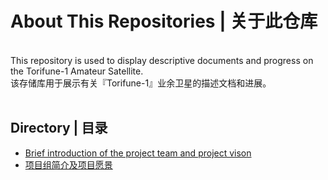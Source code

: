 # About This Repositories | 关于此仓库<br>
<br>
This repository is used to display descriptive documents and progress on the Torifune-1 Amateur Satellite.<br>
该存储库用于展示有关『Torifune-1』业余卫星的描述文档和进展。<br>
<br>

## Directory | 目录<br>
- [Brief introduction of the project team and project vison](https://github.com/Satellite-Team-of-Torifune-1/.github/blob/main/About-us.md)<br>
- [项目组简介及项目愿景](https://github.com/Satellite-Team-of-Torifune-1/.github/blob/main/About-us.md)<br>
